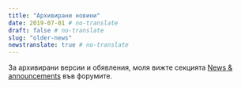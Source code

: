 ```yaml
---
title: "Архивирани новини"
date: 2019-07-01 # no-translate
draft: false # no-translate
slug: "older-news"
newstranslate: true # no-translate
---
```


За архивирани версии и обявления, моля вижте секцията [News & announcements](https://forums.wz2100.net/viewforum.php?f=1) във форумите.
